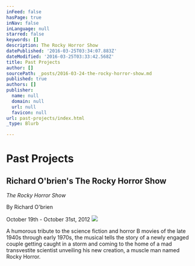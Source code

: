 ```yaml
---
inFeed: false
hasPage: true
inNav: false
inLanguage: null
starred: false
keywords: []
description: The Rocky Horror Show
datePublished: '2016-03-25T03:34:07.883Z'
dateModified: '2016-03-25T03:33:42.568Z'
title: Past Projects
author: []
sourcePath: _posts/2016-03-24-the-rocky-horror-show.md
published: true
authors: []
publisher:
  name: null
  domain: null
  url: null
  favicon: null
url: past-projects/index.html
_type: Blurb

---
```

# Past Projects

## Richard O'brien's The Rocky Horror Show

_The Rocky Horror Show_

By Richard O'brien

October 19th - October 31st, 2012
![](https://the-grid-user-content.s3-us-west-2.amazonaws.com/3054afc4-8a9c-4f5f-aded-33e9be5ad8ed.jpg)

A humorous tribute to the science fiction and horror B movies of the late 1940s through early 1970s, the musical tells the story of a newly engaged couple getting caught in a storm and coming to the home of a mad transvestite scientist unveiling his new creation, a muscle man named Rocky Horror.